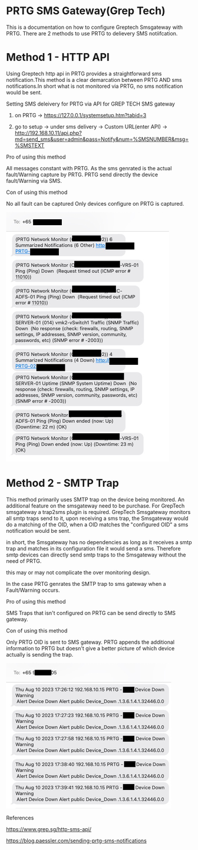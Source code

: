 # PRTG SMS Gateway(Grep Tech)

This is a documentation on how to configure Greptech Smsgateway with PRTG.
There are 2 methods to use PRTG to delievery SMS notiifcation. 

# Method 1 - HTTP API

Using Greptech http api in PRTG provides a straightforward sms notification.This method is a clear demarcation between PRTG AND sms notifications.In short what is not monitored via PRTG, no sms notification would be sent.

Setting SMS deleivery for PRTG via API for GREP TECH SMS gateway

1) on PRTG -> https://127.0.0.1/systemsetup.htm?tabid=3

2) go to setup -> under sms delivery -> Custom URL(enter API) -> http://192.168.10.11/api.php?md=send_sms&user=admin&pass=Notify&num=%SMSNUMBER&msg=%SMSTEXT

Pro of using this method 

All messages constant with PRTG. As the sms genrated is the actual fault/Warning capture by PRTG. PRTG send directly the device fault/Warning via SMS.

Con of using this method

No all fault can be captured Only devices configure on PRTG is captured.

![alt text](https://github.com/ioctlsg/PRTG_SMS_Gateway/blob/main/Image%2011-8-23%20at%205.07%20PM.jpg)

# Method 2 - SMTP Trap

This method primarily uses SMTP trap on the device being monitored. An additional feature on the smsgateway need to be purchase. For GrepTech smsgateway a trap2sms plugin is required.
GrepTech Smsgateway monitors all smtp traps send to it, upon receiving a sms trap, the Smsgateway would do a matching of the OID, when a OID matches the "configured OID" a sms notification would be sent.

in short, the Smsgateway has no dependencies as long as it receives a smtp trap and matches in its configuration file it would send a sms.
Therefore smtp devices can directly send smtp traps to the Smsgateway without the need of PRTG.

this may or may not complicate the over monitoring design.


In the case PRTG genrates the SMTP trap to sms gateway when a Fault/Warning occurs. 

Pro of using this method

SMS Traps that isn't configured on PRTG can be send directly to SMS gateway.

Con of using this method

Only PRTG OID is sent to SMS gateway. PRTG appends the additional information to PRTG but doesn't give a better picture of which device actually is sending the trap.

![alt text](https://github.com/ioctlsg/PRTG_SMS_Gateway/blob/main/Image%2011-8-23%20at%204.58%20PM.jpg)



References

https://www.grep.sg/http-sms-api/

https://blog.paessler.com/sending-prtg-sms-notifications
